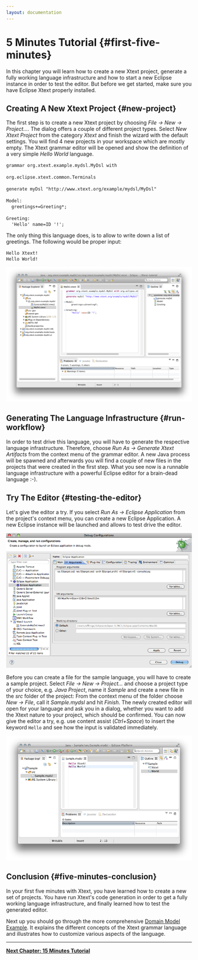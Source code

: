 ```yaml
---
layout: documentation
---
```


# 5 Minutes Tutorial {#first-five-minutes}

In this chapter you will learn how to create a new Xtext project, generate a fully working language infrastructure and how to start a new Eclipse instance in order to test the editor. But before we get started, make sure you have Eclipse Xtext properly installed.

## Creating A New Xtext Project {#new-project}

The first step is to create a new Xtext project by choosing *File &rarr; New &rarr; Project...*. The dialog offers a couple of different project types. Select *New Xtext Project* from the category *Xtext* and finish the wizard with the default settings. You will find 4 new projects in your workspace which are mostly empty. The Xtext grammar editor will be opened and show the definition of a very simple *Hello World* language.

```xtext
grammar org.xtext.example.mydsl.MyDsl with 
                                      org.eclipse.xtext.common.Terminals

generate myDsl "http://www.xtext.org/example/mydsl/MyDsl"

Model:
  greetings+=Greeting*;
  
Greeting:
  'Hello' name=ID '!';
```

The only thing this language does, is to allow to write down a list of greetings. The following would be proper input: 

```mydsl
Hello Xtext!
Hello World!
```

![](images/FiveMinTutorial_FreshProject.png)

## Generating The Language Infrastructure {#run-workflow}

In order to test drive this language, you will have to generate the respective language infrastructure. Therefore, choose *Run As &rarr; Generate Xtext Artifacts* from the context menu of the grammar editor. A new Java process will be spawned and afterwards you will find a couple of new files in the projects that were created in the first step. What you see now is a runnable language infrastructure with a powerful Eclipse editor for a brain-dead language :-).

## Try The Editor {#testing-the-editor}

Let's give the editor a try. If you select *Run As &rarr; Eclipse Application* from the project's context menu, you can create a new Eclipse Application. A new Eclipse instance will be launched and allows to test drive the editor.

![](images/FiveMinTutorial_LaunchConfig.png)

Before you can create a file for the sample language, you will have to create a sample project. Select *File &rarr; New &rarr; Project...* and choose a project type of your choice, e.g. *Java Project*, name it *Sample* and create a new file in the *src* folder of the project: From the context menu of the folder choose *New &rarr; File*, call it *Sample.mydsl* and hit *Finish*. The newly created editor will open for your language and ask you in a dialog, whether you want to add the Xtext nature to your project, which should be confirmed. You can now give the editor a try, e.g. use content assist (*Ctrl+Space*) to insert the keyword `Hello` and see how the input is validated immediately.

![](images/FiveMinTutorial_Editor.png)

## Conclusion {#five-minutes-conclusion}

In your first five minutes with Xtext, you have learned how to create a new set of projects. You have run Xtext's code generation in order to get a fully working language infrastructure, and finally learned how to test the generated editor.

Next up you should go through the more comprehensive [Domain Model Example](12_domainmodelwalkthrough.html). It explains the different concepts of the Xtext grammar language and illustrates how to customize various aspects of the language. 

---

**[Next Chapter: 15 Minutes Tutorial](12_domainmodelwalkthrough.html)**